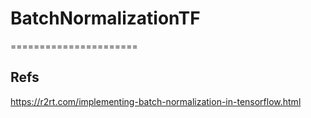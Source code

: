 # BatchNormalizationTF
======================

Refs
----

https://r2rt.com/implementing-batch-normalization-in-tensorflow.html
